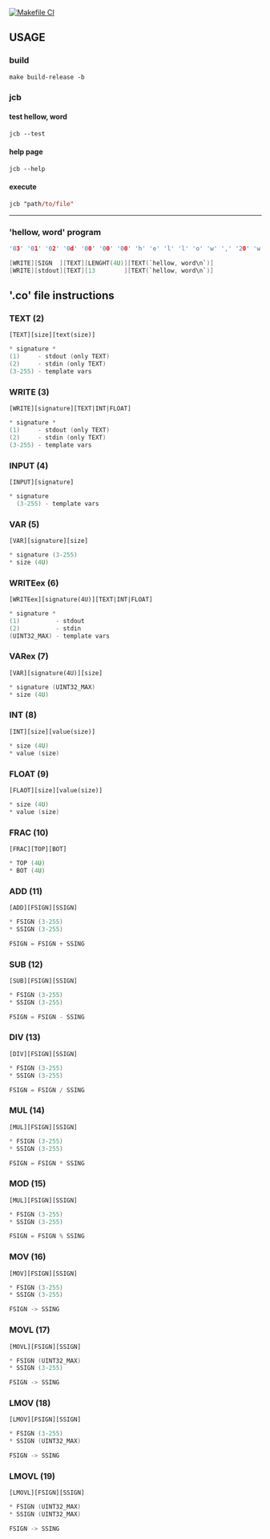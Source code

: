 [![Makefile CI](https://github.com/svan9/jcb/actions/workflows/makefile-builder.yml/badge.svg)](https://github.com/svan9/jcb/actions/workflows/makefile-builder.yml)

## USAGE

### build
```ps
make build-release -b 
```

### jcb
#### test hellow, word
```ps
jcb --test
```
#### help page
```ps
jcb --help
```
#### execute
```ps
jcb "path/to/file"
```
_____


### 'hellow, word' program
```c
'03' '01' '02' '0d' '00' '00' '00' 'h' 'e' 'l' 'l' 'o' 'w' ',' '20' 'w' 'o' 'r' 'd' '0a'
```
```c   
[WRITE][SIGN  ][TEXT][LENGHT(4U)][TEXT(`hellow, word\n`)]
[WRITE][stdout][TEXT][13        ][TEXT(`hellow, word\n`)]
```

## '.co' file instructions 

### TEXT (2)
`[TEXT][size][text(size)]`
```c
* signature *
(1)     - stdout (only TEXT)
(2)     - stdin (only TEXT)
(3-255) - template vars
```

### WRITE (3)

`[WRITE][signature][TEXT|INT|FLOAT]`
```c
* signature *
(1)     - stdout (only TEXT)
(2)     - stdin (only TEXT)
(3-255) - template vars
```
### INPUT (4)

`[INPUT][signature]`
```c
* signature
  (3-255) - template vars
```

### VAR (5)

`[VAR][signature][size]`
```c
* signature (3-255)
* size (4U)
```

### WRITEex (6)

`[WRITEex][signature(4U)][TEXT|INT|FLOAT]`
```c
* signature *
(1)          - stdout
(2)          - stdin
(UINT32_MAX) - template vars
```

### VARex (7)
`[VAR][signature(4U)][size]`
```c
* signature (UINT32_MAX)
* size (4U)
```


### INT (8)
`[INT][size][value(size)]`
```c
* size (4U)
* value (size)
```

### FLOAT (9)

`[FLAOT][size][value(size)]`
```c
* size (4U)
* value (size)
```

### FRAC (10)

`[FRAC][TOP][BOT]`
```c
* TOP (4U)
* BOT (4U)
```

### ADD (11)

`[ADD][FSIGN][SSIGN]`
```c
* FSIGN (3-255) 
* SSIGN (3-255) 
```
```c
FSIGN = FSIGN + SSING
```

### SUB (12)

`[SUB][FSIGN][SSIGN]`
```c
* FSIGN (3-255) 
* SSIGN (3-255) 
```
```c
FSIGN = FSIGN - SSING
```

### DIV (13)

`[DIV][FSIGN][SSIGN]`
```c
* FSIGN (3-255) 
* SSIGN (3-255)
```
```c
FSIGN = FSIGN / SSING 
```

### MUL (14)

`[MUL][FSIGN][SSIGN]`
```c
* FSIGN (3-255) 
* SSIGN (3-255) 
```
```c
FSIGN = FSIGN * SSING
```

### MOD (15)

`[MUL][FSIGN][SSIGN]`
```c
* FSIGN (3-255) 
* SSIGN (3-255) 
```
```c
FSIGN = FSIGN % SSING 
```

### MOV (16)

`[MOV][FSIGN][SSIGN]`
```c
* FSIGN (3-255) 
* SSIGN (3-255) 
```
```c
FSIGN -> SSING 
```

### MOVL (17)

`[MOVL][FSIGN][SSIGN]`
```c
* FSIGN (UINT32_MAX) 
* SSIGN (3-255) 
```
```c
FSIGN -> SSING
```

### LMOV (18)

`[LMOV][FSIGN][SSIGN]`
```c
* FSIGN (3-255) 
* SSIGN (UINT32_MAX) 
```
```c
FSIGN -> SSING
```


### LMOVL (19)

`[LMOVL][FSIGN][SSIGN]`
```c
* FSIGN (UINT32_MAX) 
* SSIGN (UINT32_MAX) 
```
```c
FSIGN -> SSING 
```
